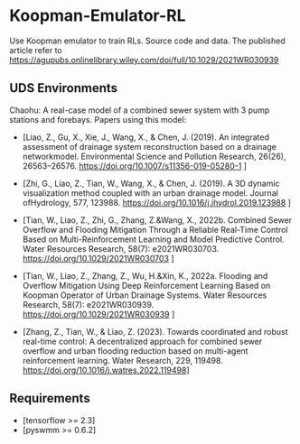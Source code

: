 # Koopman-Emulator-RL
Use Koopman emulator to train RLs. Source code and data. The published article refer to https://agupubs.onlinelibrary.wiley.com/doi/full/10.1029/2021WR030939  

## UDS Environments
Chaohu: A real-case model of a combined sewer system with 3 pump stations and forebays. Papers using this model:

- [Liao, Z., Gu, X., Xie, J., Wang, X., & Chen, J. (2019). An integrated assessment of drainage system reconstruction based on a drainage networkmodel. Environmental Science and Pollution Research, 26(26), 26563–26576. https://doi.org/10.1007/s11356-019-05280-1 ]

- [Zhi, G., Liao, Z., Tian, W., Wang, X., & Chen, J. (2019). A 3D dynamic visualization method coupled with an urban drainage model. Journal ofHydrology, 577, 123988. https://doi.org/10.1016/j.jhydrol.2019.123988 ]

- [Tian, W., Liao, Z., Zhi, G., Zhang, Z.&Wang, X., 2022b. Combined Sewer Overflow and Flooding Mitigation Through a Reliable Real-Time Control Based on Multi-Reinforcement Learning and Model Predictive Control. Water Resources Research, 58(7): e2021WR030703. https://doi.org/10.1029/2021WR030703 ]

- [Tian, W., Liao, Z., Zhang, Z., Wu, H.&Xin, K., 2022a. Flooding and Overflow Mitigation Using Deep Reinforcement Learning Based on Koopman Operator of Urban Drainage Systems. Water Resources Research, 58(7): e2021WR030939. https://doi.org/10.1029/2021WR030939 ]

- [Zhang, Z., Tian, W., & Liao, Z. (2023). Towards coordinated and robust real-time control: A decentralized approach for combined sewer overflow and urban flooding reduction based on multi-agent reinforcement learning. Water Research, 229, 119498. https://doi.org/10.1016/j.watres.2022.119498]

## Requirements
- [tensorflow >= 2.3]
- [pyswmm >= 0.6.2]

